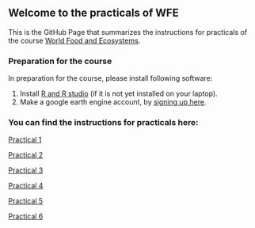 
## Welcome to the practicals of WFE

This is the GitHub Page that summarizes the instructions for practicals of the course  [World Food and Ecosystems](https://canvas.uva.nl/courses/46220).


### Preparation for the course

In preparation for the course, please install following software: 
1. Install [R and R studio](http://cran.rstudio.com/) (if it is not yet installed on your laptop).
2. Make a google earth engine account, by [signing up here](https://signup.earthengine.google.com/#!/). 

### You can find the instructions for practicals here: 
[Practical 1](https://cagecode.github.io/World-Food-Ecosystems/practical1/intro.html)

[Practical 2](https://cagecode.github.io/World-Food-Ecosystems/practical2/intro.html)

[Practical 3](https://cagecode.github.io/World-Food-Ecosystems/practical3/intro.html)

[Practical 4](https://cagecode.github.io/World-Food-Ecosystems/practical4/intro.html)

[Practical 5](https://cagecode.github.io/World-Food-Ecosystems/practical5/intro.html)

[Practical 6](https://cagecode.github.io/World-Food-Ecosystems/practical6/intro.html)
